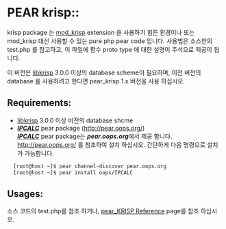 PEAR krisp::
====

krisp package 는 [mod_krisp](https://github.com/OOPS-ORG-PHP/mod_krisp) extension 을
사용하기 힘든 환경이나 또는 mod_krisp 대신 사용할 수 있는 pure php pear code 입니다.
사용법은 소스안의 test.php 를 참고하고, 이 파일에 함수 proto type 에 대한 설명이 주석으로
제공이 됩니다.

이 버전은 [libkrisp](https://github.com/Joungkyun/libkrisp) 3.0.0 이상의 database scheme이
필요하며, 이전 버전의 database 를 사용하려고 한다면 pear_krisp 1.x 버전을 사용 하십시오.


## Requirements:

* [libkrisp](https://github.com/Joungkyun/libkrisp) 3.0.0 이상 버전의 database shcme
* ***[IPCALC](https://github.com/OOPS-ORG-PHP/IPCALC)*** pear package (http://pear.oops.org/)  
  ***[IPCALC](https://github.com/OOPS-ORG-PHP/IPCALC)*** pear package는 ***pear.oops.org***에서
  제공 합니다. http://pear.oops.org/ 를 참조하여 설치 하십시오. 간단하게 다음 명령으로 설치가 가능합니다.

```bash
  [root@host ~]$ pear channel-discover pear.oops.org
  [root@host ~]$ pear install oops/IPCALC
```

## Usages:

소스 코드의 test.php를 참조 하거나, [pear_KRISP Reference](http://pear.oops.org/docs/krisp/KRISP.html) page를 참조 하십시오.
